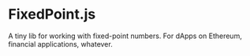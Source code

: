 # FixedPoint.js

A tiny lib for working with fixed-point numbers. For dApps on Ethereum, financial applications, whatever.
  
